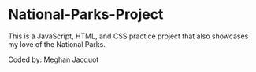 # National-Parks-Project
This is a JavaScript, HTML, and CSS practice project that also showcases my love of the National Parks. 


Coded by: Meghan Jacquot
